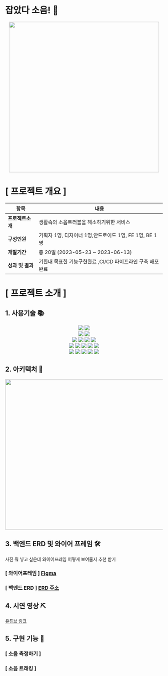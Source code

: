 <!--# Greenie 

## Greenie 소개 

<div align="center">
  <img align="center" src="/profile/greenie.jpg" width="480">
  <p> 서울시의 초록초록한 미래와 사람들의 불편함을 개선하고자 뭉쳤다!</p>
</div>
-->
# 잡았다 소음!  👋

<div align="center">
  <img align="center" src="https://github.com/Greenie-crew/.github/assets/71303448/915bba84-ffa7-4dd8-a55c-62b051c1d61f" width="480">
</div>



#  [ 프로젝트 개요 ]


| 항목      | 내용                              |
|---------|---------------------------------|
| **프로젝트소개**  | 생활속의 소음트러블을 해소하기위한 서비스          |
| **구성인원**    | 기획자 1명, 디자이너 1명,안드로이드 1명, FE 1명, BE 1명          |
| **개발기간**    | 총 20일 (2023-05-23 ~ 2023-06-13) |
| **성과 및 결과** | 기한내 목표한 기능구현완료 ,CI/CD 파이프라인 구축 배포완료 |


# [ 프로젝트 소개 ]

## 1. 사용기술 📚
<div align="center">
 <span>
  <img src="https://img.shields.io/badge/android-3DDC84?style=flat-square&logo=android&logoColor=white"/> 
     <img src="https://img.shields.io/badge/kotlin-7F52FF?style=flat-square&logo=kotlin&logoColor=white"/> 
 </span>
 <br>
  <span>
    <img src="https://img.shields.io/badge/python-3776AB?style=flat-square&logo=python&logoColor=white"/>
    <img src="https://img.shields.io/badge/tensorflow-FF6F00?style=flat&logo=tensorflow&logoColor=white"/> 
  </span>
   <br>
   <span>
   <img src="https://img.shields.io/badge/react-61DAFB?style=flat-square&logo=react&logoColor=white"/>
   <img src="https://img.shields.io/badge/reactrouter-CA4245?style=flat&logo=reactrouter&logoColor=white"/> 
   <img src="https://img.shields.io/badge/axios-5A29E4?style=flat&logo=axios&logoColor=white"/> 
   <img src="https://img.shields.io/badge/vercel-000000?style=flat&logo=vercel&logoColor=white"/> 
</span>
  <br>
  <span>
  <img src="https://img.shields.io/badge/springboot-6DB33F?style=flat-square&logo=springboot&logoColor=white"/>
  <img src="https://img.shields.io/badge/gradle-02303A?style=flat-square&logo=gradle&logoColor=white"/>
  <img src="https://img.shields.io/badge/Java-007396?style=flat&logo=OpenJDK&logoColor=white"/>
  <img src="https://img.shields.io/badge/mysql-4479A1?style=flat-square&logo=mysql&logoColor=white"/>
  <img src="https://img.shields.io/badge/amazonrds-527FFF?style=flat&logo=amazonrds&logoColor=white"/>
</span>
<br>
<span>
  <img src="https://img.shields.io/badge/nginx-009639?style=flat-square&logo=nginx&logoColor=white"/>
  <img src="https://img.shields.io/badge/amazonec2-FF9900?style=flat&logo=amazonec2&logoColor=white"/>
  <img src="https://img.shields.io/badge/amazons3-569A31?style=flat-square&logo=amazons3&logoColor=white"/>
  <img src="https://img.shields.io/badge/github-181717?style=flat&logo=github&logoColor=white"/>
  <img src="https://img.shields.io/badge/githubactions-2088FF?style=flat-square&logo=githubactions&logoColor=white"/>
</span>
  <br>

</div>
                

## 2. 아키텍처 🔔
<div align="center">
<img src="https://github.com/Greenie-crew/.github/assets/71303448/7c894022-9677-4202-8762-0fdc0b378e6a"  width="600" height="480">
</div>

## 3. 백엔드 ERD 및 와이어 프레임 🛠

사진 뭐 넣고 싶은데 와이어프레임 어떻게 보여줄지 추천 받기 

### [ 와이어프레임 ]   [ Figma ](https://www.figma.com/file/D1FJxm69kI0QDLSWs0adiG/%EB%91%90%EB%91%90's-team-library?type=design&node-id=411%3A2&t=cK2CQkRgg4JjV27l-1)

### [ 백엔드 ERD ]  [ERD 주소](https://www.erdcloud.com/d/qro5eibi6BhBKvKSQ)


## 4. 시연 영상 ⛏

[유튜브 링크](https://youtu.be/ElwwGIre76s)


## 5. 구현 기능 🎨


### [ 소음 측정하기 ] 




### [ 소음 트래킹 ]






<!--

**Here are some ideas to get you started:**

🙋‍♀️ A short introduction - what is your organization all about?
🌈 Contribution guidelines - how can the community get involved?
👩‍💻 Useful resources - where can the community find your docs? Is there anything else the community should know?
🍿 Fun facts - what does your team eat for breakfast?
🧙 Remember, you can do mighty things with the power of [Markdown](https://docs.github.com/github/writing-on-github/getting-started-with-writing-and-formatting-on-github/basic-writing-and-formatting-syntax)
-->
